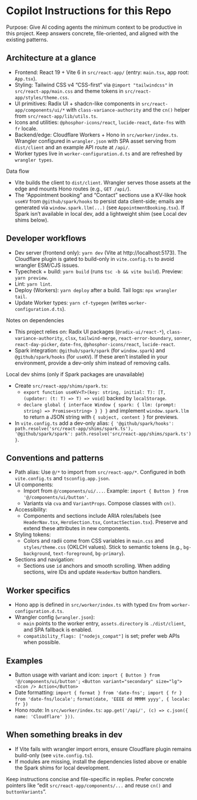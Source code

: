# Copilot Instructions for this Repo

Purpose: Give AI coding agents the minimum context to be productive in this project. Keep answers concrete, file-oriented, and aligned with the existing patterns.

## Architecture at a glance
- Frontend: React 19 + Vite 6 in `src/react-app/` (entry: `main.tsx`, app root: `App.tsx`).
- Styling: Tailwind CSS v4 “CSS-first” via `@import "tailwindcss"` in `src/react-app/main.css` and theme tokens in `src/react-app/styles/theme.css`.
- UI primitives: Radix UI + shadcn-like components in `src/react-app/components/ui/*` with `class-variance-authority` and the `cn()` helper from `src/react-app/lib/utils.ts`.
- Icons and utilities: `@phosphor-icons/react`, `lucide-react`, `date-fns` with `fr` locale.
- Backend/edge: Cloudflare Workers + Hono in `src/worker/index.ts`. Wrangler configured in `wrangler.json` with SPA asset serving from `dist/client` and an example API route at `/api/`.
- Worker types live in `worker-configuration.d.ts` and are refreshed by `wrangler types`.

Data flow
- Vite builds the client to `dist/client`. Wrangler serves those assets at the edge and mounts Hono routes (e.g., `GET /api/`).
- The “Appointment booking” and “Contact” sections use a KV-like hook `useKV` from `@github/spark/hooks` to persist data client-side; emails are generated via `window.spark.llm(...)` (see `AppointmentBooking.tsx`). If Spark isn’t available in local dev, add a lightweight shim (see Local dev shims below).

## Developer workflows
- Dev server (frontend only): `yarn dev` (Vite at http://localhost:5173). The Cloudflare plugin is gated to build-only in `vite.config.ts` to avoid wrangler ESM/CJS issues.
- Typecheck + build: `yarn build` (runs `tsc -b && vite build`). Preview: `yarn preview`.
- Lint: `yarn lint`.
- Deploy (Workers): `yarn deploy` after a build. Tail logs: `npx wrangler tail`.
- Update Worker types: `yarn cf-typegen` (writes `worker-configuration.d.ts`).

Notes on dependencies
- This project relies on: Radix UI packages (`@radix-ui/react-*`), `class-variance-authority`, `clsx`, `tailwind-merge`, `react-error-boundary`, `sonner`, `react-day-picker`, `date-fns`, `@phosphor-icons/react`, `lucide-react`.
- Spark integration: `@github/spark/spark` (for `window.spark`) and `@github/spark/hooks` (for `useKV`). If these aren’t installed in your environment, provide a dev-only shim instead of removing calls.

Local dev shims (only if Spark packages are unavailable)
- Create `src/react-app/shims/spark.ts`:
  - `export function useKV<T>(key: string, initial: T): [T, (updater: (t: T) => T) => void]` backed by `localStorage`.
  - `declare global { interface Window { spark: { llm: (prompt: string) => Promise<string> } } }` and implement `window.spark.llm` to return a JSON string with `{ subject, content }` for previews.
- In `vite.config.ts` add a dev-only alias: `{ '@github/spark/hooks': path.resolve('src/react-app/shims/spark.ts'), '@github/spark/spark': path.resolve('src/react-app/shims/spark.ts') }`.

## Conventions and patterns
- Path alias: Use `@/*` to import from `src/react-app/*`. Configured in both `vite.config.ts` and `tsconfig.app.json`.
- UI components:
  - Import from `@/components/ui/...`. Example: `import { Button } from '@/components/ui/button'`.
  - Variants via `cva` and `VariantProps`. Compose classes with `cn()`.
- Accessibility:
  - Components and sections include ARIA roles/labels (see `HeaderNav.tsx`, `HeroSection.tsx`, `ContactSection.tsx`). Preserve and extend these attributes in new components.
- Styling tokens:
  - Colors and radii come from CSS variables in `main.css` and `styles/theme.css` (OKLCH values). Stick to semantic tokens (e.g., `bg-background`, `text-foreground`, `bg-primary`).
- Sections and navigation:
  - Sections use `id` anchors and smooth scrolling. When adding sections, wire IDs and update `HeaderNav` button handlers.

## Worker specifics
- Hono app is defined in `src/worker/index.ts` with typed `Env` from `worker-configuration.d.ts`.
- Wrangler config (`wrangler.json`):
  - `main` points to the worker entry, `assets.directory` is `./dist/client`, and SPA fallback is enabled.
  - `compatibility_flags: ["nodejs_compat"]` is set; prefer web APIs when possible.

## Examples
- Button usage with variant and icon:
  `import { Button } from '@/components/ui/button';`
  `<Button variant="secondary" size="lg"><Icon /> Action</Button>`
- Date formatting:
  `import { format } from 'date-fns'; import { fr } from 'date-fns/locale';`
  `format(date, 'EEEE dd MMMM yyyy', { locale: fr })`
- Hono route:
  In `src/worker/index.ts`: `app.get('/api/', (c) => c.json({ name: 'Cloudflare' }))`.

## When something breaks in dev
- If Vite fails with wrangler import errors, ensure Cloudflare plugin remains build-only (see `vite.config.ts`).
- If modules are missing, install the dependencies listed above or enable the Spark shims for local development.

Keep instructions concise and file-specific in replies. Prefer concrete pointers like “edit `src/react-app/components/...` and reuse `cn()` and `buttonVariants`”.

